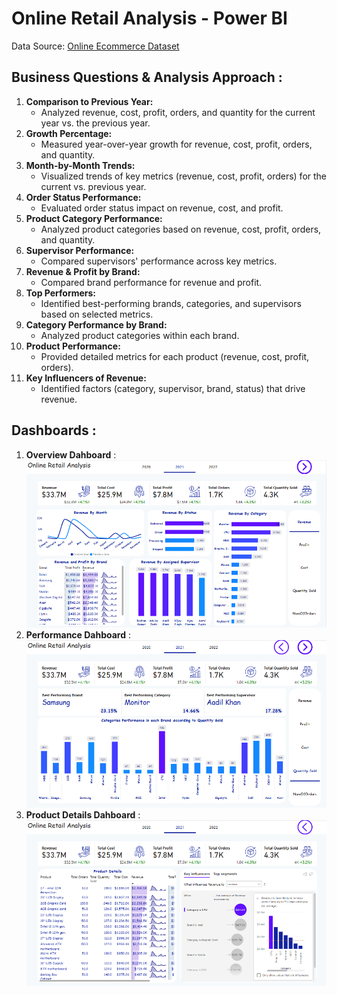 # Online Retail Analysis - Power BI 
Data Source:
[Online Ecommerce Dataset](https://www.kaggle.com/datasets/ayushparwal2026/online-ecommerce)
## Business Questions & Analysis Approach :
1. **Comparison to Previous Year:** 
   - Analyzed revenue, cost, profit, orders, and quantity for the current year vs. the previous year.
2. **Growth Percentage:**
   - Measured year-over-year growth for revenue, cost, profit, orders, and quantity.
3. **Month-by-Month Trends:**
   - Visualized trends of key metrics (revenue, cost, profit, orders) for the current vs. previous year.
4. **Order Status Performance:**
   - Evaluated order status impact on revenue, cost, and profit.
5. **Product Category Performance:**
   - Analyzed product categories based on revenue, cost, profit, orders, and quantity.
6. **Supervisor Performance:**
   - Compared supervisors' performance across key metrics.
7. **Revenue & Profit by Brand:**
   - Compared brand performance for revenue and profit.
8. **Top Performers:**
   - Identified best-performing brands, categories, and supervisors based on selected metrics.
9. **Category Performance by Brand:**
   - Analyzed product categories within each brand.
10. **Product Performance:**
    - Provided detailed metrics for each product (revenue, cost, profit, orders).
11. **Key Influencers of Revenue:**
    - Identified factors (category, supervisor, brand, status) that drive revenue.
## Dashboards :
1. **Overview Dahboard** :
![Overview Dahboard](https://github.com/Shamss08/Online_Retail_Analysis_Using_PBI/blob/main/Overview.PNG)
2. **Performance Dahboard** :
![Performance Dahboard](https://github.com/Shamss08/Online_Retail_Analysis_Using_PBI/blob/main/Performance.PNG)
3. **Product Details Dahboard** :
![Product Details Dahboard](https://github.com/Shamss08/Online_Retail_Analysis_Using_PBI/blob/main/Product_Details.PNG)
